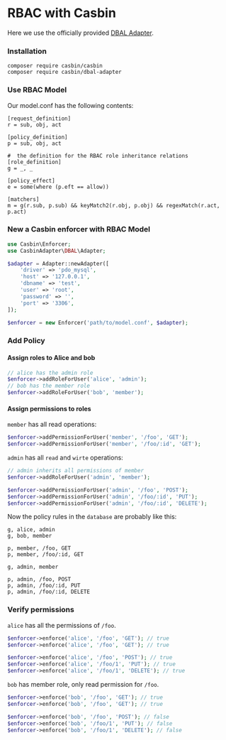# RBAC with Casbin

Here we use the officially provided [DBAL Adapter](https://github.com/php-casbin/dbal-adapter).

### Installation

```
composer require casbin/casbin
composer require casbin/dbal-adapter
```

### Use RBAC Model

Our model.conf has the following contents:

```
[request_definition]
r = sub, obj, act

[policy_definition]
p = sub, obj, act

#  the definition for the RBAC role inheritance relations
[role_definition]
g = _, _

[policy_effect]
e = some(where (p.eft == allow))

[matchers]
m = g(r.sub, p.sub) && keyMatch2(r.obj, p.obj) && regexMatch(r.act, p.act)
```

### New a Casbin enforcer with RBAC Model

```php
use Casbin\Enforcer;
use CasbinAdapter\DBAL\Adapter;

$adapter = Adapter::newAdapter([
    'driver' => 'pdo_mysql',
    'host' => '127.0.0.1',
    'dbname' => 'test',
    'user' => 'root',
    'password' => '',
    'port' => '3306',
]);

$enforcer = new Enforcer('path/to/model.conf', $adapter);
```

### Add Policy

#### Assign roles to Alice and bob 

```php
// alice has the admin role
$enforcer->addRoleForUser('alice', 'admin'); 
// bob has the member role
$enforcer->addRoleForUser('bob', 'member');
```

#### Assign permissions to roles

`member` has all read operations:

```php
$enforcer->addPermissionForUser('member', '/foo', 'GET');
$enforcer->addPermissionForUser('member', '/foo/:id', 'GET');
```

`admin` has all `read` and `wirte` operations:

```php
// admin inherits all permissions of member
$enforcer->addRoleForUser('admin', 'member');

$enforcer->addPermissionForUser('admin', '/foo', 'POST');
$enforcer->addPermissionForUser('admin', '/foo/:id', 'PUT');
$enforcer->addPermissionForUser('admin', '/foo/:id', 'DELETE');
```

Now the policy rules in the `database` are probably like this:

```
g, alice, admin
g, bob, member

p, member, /foo, GET
p, member, /foo/:id, GET

g, admin, member

p, admin, /foo, POST
p, admin, /foo/:id, PUT
p, admin, /foo/:id, DELETE
```


### Verify permissions

`alice` has all the permissions of `/foo`.

```php
$enforcer->enforce('alice', '/foo', 'GET'); // true
$enforcer->enforce('alice', '/foo', 'GET'); // true

$enforcer->enforce('alice', '/foo', 'POST'); // true
$enforcer->enforce('alice', '/foo/1', 'PUT'); // true
$enforcer->enforce('alice', '/foo/1', 'DELETE'); // true
```

`bob` has member role, only read permission for `/foo`.

```php
$enforcer->enforce('bob', '/foo', 'GET'); // true
$enforcer->enforce('bob', '/foo', 'GET'); // true

$enforcer->enforce('bob', '/foo', 'POST'); // false
$enforcer->enforce('bob', '/foo/1', 'PUT'); // false
$enforcer->enforce('bob', '/foo/1', 'DELETE'); // false
```

